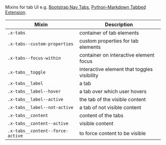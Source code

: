 Mixins for tab UI e.g. [Bootstrap Nav Tabs](https://getbootstrap.com/docs/4.0/components/navs/#tabs), [Python-Markdown Tabbed Extension](https://facelessuser.github.io/pymdown-extensions/extensions/tabbed/#syntax).

| Mixin | Description
| - | -
| `.x-tabs`                        | container of tab elements
| `.x-tabs--custom-properties`     | custom properties for tab elements
| `.x-tabs--focus-within`          | container on interactive element focus
| `.x-tabs__toggle`                | interactive element that toggles visibility
| `.x-tabs__label`                 | a tab
| `.x-tabs__label--hover`          | a tab over which user hovers
| `.x-tabs__label--active`         | the tab of the visible content
| `.x-tabs__label--not-active`     | a tab of not visible content
| `.x-tabs__content`               | content of the tabs
| `.x-tabs__content--active`       | visible content
| `.x-tabs__content--force-active` | to force content to be visible

<script>
/* To open external links in new window */
Array.from(document.links)
  .filter(link => link.hostname != window.location.hostname)
  .forEach(link => link.target = '_blank');
</script>
